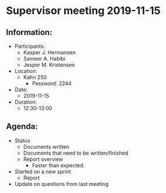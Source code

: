 # Supervisor meeting 2019-11-15

## Information: <a id="information"></a>

* Participants:
  * Kasper J. Hermansen
  * Sameer A. Habibi
  * Jesper M. Kristensen
* Location:
  * Kahn 250
    * Password: 2244
* Date:
  * 2019-11-15
* Duration:
  * 12:30-13:00

## Agenda: <a id="agenda"></a>

* Status
  * Documents written
  * Documents that need to be written/finished
  * Report overview
    * Faster than expected.
* Started on a new sprint
  * Report
* Update on questions from last meeting

